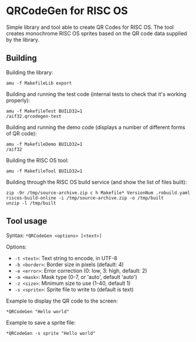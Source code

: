 # QRCodeGen for RISC OS

Simple library and tool able to create QR Codes for RISC OS.
The tool creates monochrome RISC OS sprites based on the
QR code data supplied by the library.

## Building

Building the library:

    amu -f MakefileLib export

Building and running the test code (internal tests to check that it's working properly):

    amu -f MakefileTest BUILD32=1
    /aif32.qrcodegen-test

Building and running the demo code (displays a number of different forms of QR code):

    amu -f MakefileDemo BUILD32=1
    /aif32

Building the RISC OS tool:

    amu -f MakefileTool BUILD32=1

Building through the RISC OS build service (and show the list of files built):

    zip -9r /tmp/source-archive.zip c h Makefile* VersionNum .robuild.yaml
    riscos-build-online -i /tmp/source-archive.zip -o /tmp/built
    unzip -l /tmp/built

## Tool usage

Syntax: `*QRCodeGen <options> [<text>]`

Options:

* `-t <text>`: Text string to encode, in UTF-8
* `-b <border>`: Border size in pixels (default: 4)
* `-e <error>`: Error correction (0: low, 3: high, default: 2)
* `-m <mask>`: Mask type (0-7, or 'auto', default 'auto')
* `-z <size>`: Minimum size to use (1-40, default 1)
* `-s <sprite>`: Sprite file to write to (default is text)

Example to display the QR code to the screen:

    *QRCodeGen "Hello world"

Example to save a sprite file:

    *QRCodeGen -s sprite "Hello world"
